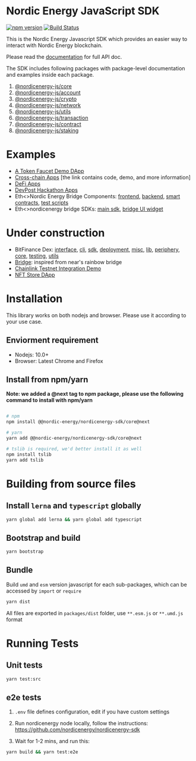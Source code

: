 # Nordic Energy JavaScript SDK

[![npm version](https://img.shields.io/npm/v/@nordic-energy/nordicenergy-sdk/core.svg?style=flat-square)](https://www.npmjs.com/package/@@nordic-energy/nordicenergy-sdk/core)
[![Build Status](https://travis-ci.com/FireStack-Lab/nordicenergy-sdk-core.svg?branch=master)](https://travis-ci.com/FireStack-Lab/nordicenergy-sdk-core)

This is the Nordic Energy Javascript SDK which provides an easier way to interact with Nordic Energy blockchain.

Please read the [documentation](https://sdk.nordicenergy.io/documents) for full API doc.

The SDK includes following packages with package-level documentation and examples inside each package.

1. [@nordicenergy-js/core](https://github.com/nordicenergy/nordicenergy-sdk/tree/master/packages/nordicenergy-core)
2. [@nordicenergy-js/account](https://github.com/nordicenergy/nordicenergy-sdk/tree/master/packages/nordicenergy-account)
3. [@nordicenergy-js/crypto](https://github.com/nordicenergy/nordicenergy-sdk/tree/master/packages/nordicenergy-crypto)
4. [@nordicenergy-js/network](https://github.com/nordicenergy/nordicenergy-sdk/tree/master/packages/nordicenergy-network)
5. [@nordicenergy-js/utils](https://github.com/nordicenergy/nordicenergy-sdk/tree/master/packages/nordicenergy-utils)
6. [@nordicenergy-js/transaction](https://github.com/nordicenergy/nordicenergy-sdk/tree/master/packages/nordicenergy-transaction)
7. [@nordicenergy-js/contract](https://github.com/nordicenergy/nordicenergy-sdk/tree/master/packages/nordicenergy-contract)
8. [@nordicenergy-js/staking](https://github.com/nordicenergy/nordicenergy-sdk/tree/master/packages/nordicenergy-contract)

# Examples

* [A Token Faucet Demo DApp](https://github.com/nordicenergy/token-faucet-demo-dapp)
* [Cross-chain Apps](https://docs.nordicenergy.io/home/showcases/crosschain) [the link contains code, demo, and more information]
* [DeFi Apps](https://docs.nordicenergy.io/home/showcases/defi)
* [DevPost Hackathon Apps](https://docs.nordicenergy.io/home/showcases/hackathons)
* Eth<>Nordic Energy Bridge Components: [frontend](https://github.com/nordicenergy/ethnet-bridge.frontend), [backend](https://github.com/nordicenergy/ethnet-bridge.appengine), [smart contracts](https://github.com/nordicenergy/ethnet-bridge), [test scripts](https://github.com/nordicenergy/ethnet-bridge.tests)
* Eth<>nordicenergy bridge SDKs: [main sdk](https://github.com/nordicenergy/ethnet-bridge.sdk), [bridge UI widget](https://github.com/nordicenergy/ethnet-bridge.ui-sdk)

# Under construction

* BitFinance Dex: [interface](https://github.com/nordicenergy/bitfinance-interface), [cli](https://github.com/nordicenergy/bitfinance-cli), [sdk](https://github.com/nordicenergy/bitfinance-sdk), [deployment](https://github.com/nordicenergy/bitfinance-deployment), [misc](https://github.com/nordicenergy/swoop-misc), [lib](https://github.com/nordicenergy/bitfinance-lib), [periphery](https://github.com/nordicenergy/bitfinance-periphery), [core](https://github.com/nordicenergy/bitfinance-core), [testing](https://github.com/nordicenergy/bitfinance-testing), [utils](https://github.com/nordicenergy/bitfinance-utils)
* [Bridge](https://github.com/nordicenergy/ethnet-bridge-v2): inspired from near's rainbow bridge
* [Chainlink Testnet Integration Demo](https://github.com/nordicenergy/chainlink-demo-project)
* [NFT Store DApp](https://github.com/nordicenergy/nft-store)

# Installation

This library works on both nodejs and browser. Please use it according to your use case.

## Enviorment requirement

* Nodejs: 10.0+
* Browser: Latest Chrome and Firefox

## Install from npm/yarn

**Note: we added a @next tag to npm package, please use the following command to install with npm/yarn**

```bash

# npm
npm install @@nordic-energy/nordicenergy-sdk/core@next 

# yarn
yarn add @@nordic-energy/nordicenergy-sdk/core@next

# tslib is required, we'd better install it as well
npm install tslib
yarn add tslib

```

# Building from source files

## Install `lerna` and `typescript` globally

```bash
yarn global add lerna && yarn global add typescript
```
## Bootstrap and build

```bash
yarn bootstrap
```

## Bundle

Build `umd` and `esm` version javascript for each sub-packages, which can be accessed by `import` or `require`

```bash 
yarn dist
```
All files are exported in `packages/dist` folder, use `**.esm.js` or `**.umd.js` format


# Running Tests
## Unit tests
```bash
yarn test:src
```
## e2e tests

1. `.env` file defines configuration, edit if you have custom settings
   
2. Run nordicenergy node locally, follow the instructions: https://github.com/nordicenergy/nordicenergy-sdk
   
3. Wait for 1-2 mins, and run this:

```bash
yarn build && yarn test:e2e
